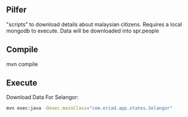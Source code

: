 ## Pilfer
"scripts" to download details about malaysian citizens. Requires a local mongodb to execute. Data will be downloaded into spr.people

## Compile
mvn compile

## Execute

Download Data For Selangor:

```bash
mvn exec:java -Dexec.mainClass="com.eriad.app.states.Selangor"
```

